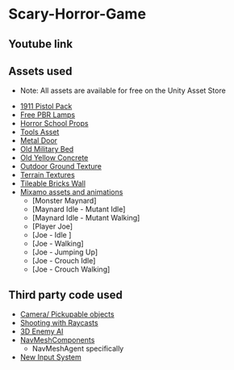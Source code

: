 # Scary-Horror-Game

## Youtube link ##

## Assets used ##
- Note: All assets are available for free on the Unity Asset Store 
* [1911 Pistol Pack](https://assetstore.unity.com/packages/3d/props/guns/1911-pistol-pack-88439)
* [Free PBR Lamps](https://assetstore.unity.com/packages/3d/props/interior/free-pbr-lamps-70181)
* [Horror School Props](https://assetstore.unity.com/packages/3d/props/furniture/horror-school-props-112589)
* [Tools Asset](https://assetstore.unity.com/packages/3d/props/tools/tools-pack-asset-84733#content)
* [Metal Door](https://assetstore.unity.com/packages/3d/props/metal-door-5397)
* [Old Military Bed](https://assetstore.unity.com/packages/3d/props/interior/old-military-bed-40205)
* [Old Yellow Concrete](https://assetstore.unity.com/packages/2d/textures-materials/concrete/old-yellow-concrete-131722)
* [Outdoor Ground Texture](https://assetstore.unity.com/packages/2d/textures-materials/floors/outdoor-ground-textures-12555)
* [Terrain Textures](https://assetstore.unity.com/packages/2d/textures-materials/floors/terrain-textures-snow-free-samples-54630)
* [Tileable Bricks Wall](https://assetstore.unity.com/packages/2d/textures-materials/brick/tileable-bricks-wall-24530)
* [Mixamo assets and animations](https://www.mixamo.com/)
  * [Monster Maynard]
  * [Maynard Idle - Mutant Idle]
  * [Maynard Idle - Mutant Walking]
  * [Player Joe]
  * [Joe - Idle ]
  * [Joe - Walking]
  * [Joe - Jumping Up]
  * [Joe - Crouch Idle]
  * [Joe - Crouch Walking]

## Third party code used ##
* [Camera/ Pickupable objects](https://www.patrykgalach.com/2020/03/16/pick-up-items-in-unity/)
* [Shooting with Raycasts](https://www.youtube.com/watch?v=THnivyG0Mvo&list=LL&index=3)
* [3D Enemy AI](https://www.youtube.com/watch?v=UjkSFoLxesw&list=LL&index=2)
* [NavMeshComponents](https://github.com/Unity-Technologies/NavMeshComponents)
  *   NavMeshAgent specifically
* [New Input System](https://www.youtube.com/watch?v=Pzd8NhcRzVo&t=647s)

